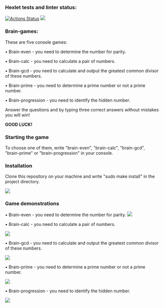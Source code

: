 ### Hexlet tests and linter status:
[![Actions Status](https://github.com/Ledchig/frontend-project-44/workflows/hexlet-check/badge.svg)](https://github.com/Ledchig/frontend-project-44/actions)
<a href="https://codeclimate.com/github/Ledchig/frontend-project-44/maintainability"><img src="https://api.codeclimate.com/v1/badges/ed894a25872a99c47af4/maintainability" /></a>

<h3>Brain-games:</h3>
These are five console games:



• Brain-even - you need to determine the number for parity.

• Brain-calc - you need to calculate a pair of numbers.

• Brain-gcd - you need to calculate and output the greatest common divisor of these numbers.

• Brain-prime - you need to determine a prime number or not a prime number.

• Brain-progression - you need to identify the hidden number.


Answer the questions and by typing three correct answers without mistakes you will win!


**GOOD LUCK!**

<h3>Starting the game</h3>
To choose one of them, write "brain-even", "brain-calc", "brain-gcd", "brain-prime" or "brain-progression" in your console.


<h3>Installation</h3>
Clone this repository on your machine and write "sudo make install" in the project directory.

<a href="https://asciinema.org/a/uszrmyHhRBg9QQ07fsddnAVnf" target="_blank"><img src="https://asciinema.org/a/uszrmyHhRBg9QQ07fsddnAVnf.svg" /></a>

<h3>Game demonstrations</h3>
• Brain-even - you need to determine the number for parity.
<a href="https://asciinema.org/a/DD16jz82LOeWJhJ6ly5wSoTJD" target="_blank"><img src="https://asciinema.org/a/DD16jz82LOeWJhJ6ly5wSoTJD.svg" /></a>

• Brain-calc - you need to calculate a pair of numbers.

<a href="https://asciinema.org/a/HQOzgB4T5aPo4ewf092c9Q0BF" target="_blank"><img src="https://asciinema.org/a/HQOzgB4T5aPo4ewf092c9Q0BF.svg" /></a>

• Brain-gcd - you need to calculate and output the greatest common divisor of these numbers.

<a href="https://asciinema.org/a/YdWm8jTWtnXrq5cgzJdiJsyWS" target="_blank"><img src="https://asciinema.org/a/YdWm8jTWtnXrq5cgzJdiJsyWS.svg" /></a>

• Brain-prime - you need to determine a prime number or not a prime number.

<a href="https://asciinema.org/a/tK3cJ1wjIzbJbtKBc6UOCkyRu" target="_blank"><img src="https://asciinema.org/a/tK3cJ1wjIzbJbtKBc6UOCkyRu.svg" /></a>

• Brain-progression - you need to identify the hidden number.

<a href="https://asciinema.org/a/ta94V64A7vDfEOZibiq8mu5Ai" target="_blank"><img src="https://asciinema.org/a/ta94V64A7vDfEOZibiq8mu5Ai.svg" /></a>

